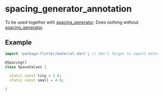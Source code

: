# spacing_generator_annotation

To be used together with [spacing_generator](https://pub.dev/packages/spacing_generator).
Does nothing without [spacing_generator](https://pub.dev/packages/spacing_generator).

## Example
```dart
import 'package:flutter/material.dart'; // don't forget to import material

@Spacing()
class SpaceValues {
  
  static const tiny = 2.0;
  static const small = 4.0;
  
}

```

